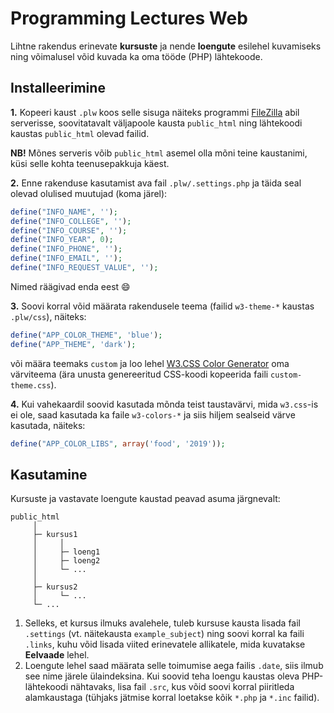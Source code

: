 # Programming Lectures Web

Lihtne rakendus erinevate **kursuste** ja nende **loengute** esilehel kuvamiseks ning võimalusel võid kuvada ka oma tööde (PHP) lähtekoode.

## Installeerimine

**1.** Kopeeri kaust `.plw` koos selle sisuga näiteks programmi [FileZilla](https://filezilla-project.org/) abil serverisse, soovitatavalt väljapoole kausta `public_html` ning lähtekoodi kaustas `public_html` olevad failid.

**NB!** Mõnes serveris võib `public_html` asemel olla mõni teine kaustanimi, küsi selle kohta teenusepakkuja käest.

**2.** Enne rakenduse kasutamist ava fail `.plw/.settings.php` ja täida seal olevad olulised muutujad (koma järel):

```php
define("INFO_NAME", '');
define("INFO_COLLEGE", '');
define("INFO_COURSE", '');
define("INFO_YEAR", 0);
define("INFO_PHONE", '');
define("INFO_EMAIL", '');
define("INFO_REQUEST_VALUE", '');
```

Nimed räägivad enda eest :smile:

**3.** Soovi korral võid määrata rakendusele teema (failid `w3-theme-*` kaustas `.plw/css`), näiteks:

```php
define("APP_COLOR_THEME", 'blue');
define("APP_THEME", 'dark');
```

või määra teemaks `custom` ja loo lehel [W3.CSS Color Generator](https://www.w3schools.com/w3css/w3css_color_generator.asp) oma värviteema (ära unusta genereeritud CSS-koodi kopeerida faili `custom-theme.css`).

**4.** Kui vahekaardil soovid kasutada mõnda teist taustavärvi, mida `w3.css`-is ei ole, saad kasutada ka faile `w3-colors-*` ja siis hiljem sealseid värve kasutada, näiteks:

```php
define("APP_COLOR_LIBS", array('food', '2019'));
```

## Kasutamine

Kursuste ja vastavate loengute kaustad peavad asuma järgnevalt:

```
public_html
     │
     ├─ kursus1
     │     │
     │     ├─ loeng1
     │     ├─ loeng2
     │     └─ ...
     │
     ├─ kursus2
     │     └─ ...
     └─ ...
```

1. Selleks, et kursus ilmuks avalehele, tuleb kursuse kausta lisada fail `.settings` (vt. näitekausta `example_subject`) ning soovi korral ka faili `.links`, kuhu võid lisada viited erinevatele allikatele, mida kuvatakse **Eelvaade** lehel.
2. Loengute lehel saad määrata selle toimumise aega failis `.date`, siis ilmub see nime järele ülaindeksina. Kui soovid teha loengu kaustas oleva PHP-lähtekoodi nähtavaks, lisa fail `.src`, kus võid soovi korral piiritleda alamkaustaga (tühjaks jätmise korral loetakse kõik `*.php` ja `*.inc` failid).
